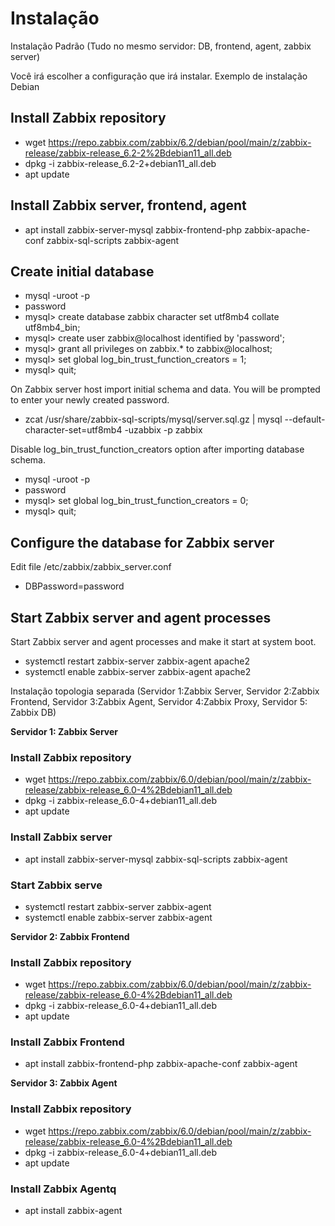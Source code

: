# **Instalação**<br>

Instalação Padrão (Tudo no mesmo servidor: DB, frontend, agent, zabbix server)<br>

Você irá escolher a configuração que irá instalar. Exemplo de instalação Debian<br>

## **Install Zabbix repository**<br>

   * wget https://repo.zabbix.com/zabbix/6.2/debian/pool/main/z/zabbix-release/zabbix-release_6.2-2%2Bdebian11_all.deb<br>
   * dpkg -i zabbix-release_6.2-2+debian11_all.deb<br>
   * apt update<br>

## **Install Zabbix server, frontend, agent**<br>

   * apt install zabbix-server-mysql zabbix-frontend-php zabbix-apache-conf zabbix-sql-scripts zabbix-agent<br>

## **Create initial database**<br>

   * mysql -uroot -p<br>
   * password<br>
   * mysql> create database zabbix character set utf8mb4 collate utf8mb4_bin;<br>
   * mysql> create user zabbix@localhost identified by 'password';<br>
   * mysql> grant all privileges on zabbix.* to zabbix@localhost;<br>
   * mysql> set global log_bin_trust_function_creators = 1;<br>
   * mysql> quit;<br>

   On Zabbix server host import initial schema and data. You will be prompted to enter your newly created password.<br>
   
   * zcat /usr/share/zabbix-sql-scripts/mysql/server.sql.gz | mysql --default-character-set=utf8mb4 -uzabbix -p zabbix<br>


   Disable log_bin_trust_function_creators option after importing database schema.<br>

   * mysql -uroot -p<br>
   * password<br>
   * mysql> set global log_bin_trust_function_creators = 0;<br>
   * mysql> quit;<br>

## **Configure the database for Zabbix server**
   Edit file /etc/zabbix/zabbix_server.conf<br>

   * DBPassword=password<br>

## **Start Zabbix server and agent processes**
   Start Zabbix server and agent processes and make it start at system boot.<br>

   * systemctl restart zabbix-server zabbix-agent apache2<br>
   * systemctl enable zabbix-server zabbix-agent apache2<br>


 Instalação topologia separada (Servidor 1:Zabbix Server, Servidor 2:Zabbix Frontend, Servidor 3:Zabbix Agent, Servidor 4:Zabbix Proxy, Servidor 5: Zabbix DB)<br>

   **Servidor 1: Zabbix Server**<br>

### **Install Zabbix repository**<br>
   *  wget https://repo.zabbix.com/zabbix/6.0/debian/pool/main/z/zabbix-release/zabbix-release_6.0-4%2Bdebian11_all.deb<br>
   *  dpkg -i zabbix-release_6.0-4+debian11_all.deb<br>
   *  apt update<br>

### **Install Zabbix server**<br>
   * apt install zabbix-server-mysql zabbix-sql-scripts zabbix-agent<br>
   
### **Start Zabbix serve**<br>
   * systemctl restart zabbix-server zabbix-agent<br>
   * systemctl enable zabbix-server zabbix-agent<br>

   **Servidor 2: Zabbix Frontend**<br>

### **Install Zabbix repository**<br>
   *  wget https://repo.zabbix.com/zabbix/6.0/debian/pool/main/z/zabbix-release/zabbix-release_6.0-4%2Bdebian11_all.deb<br>
   *  dpkg -i zabbix-release_6.0-4+debian11_all.deb<br>
   *  apt update<br>

### **Install Zabbix Frontend**<br>
   * apt install zabbix-frontend-php zabbix-apache-conf zabbix-agent<br>


   **Servidor 3: Zabbix Agent**<br>

### **Install Zabbix repository**<br>
   *  wget https://repo.zabbix.com/zabbix/6.0/debian/pool/main/z/zabbix-release/zabbix-release_6.0-4%2Bdebian11_all.deb<br>
   *  dpkg -i zabbix-release_6.0-4+debian11_all.deb<br>
   *  apt update<br>

### **Install Zabbix Agentq**<br>
   * apt install zabbix-agent<br>


